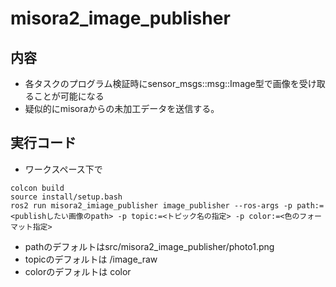 # misora2_image_publisher
## 内容
 - 各タスクのプログラム検証時にsensor_msgs::msg::Image型で画像を受け取ることが可能になる
 - 疑似的にmisoraからの未加工データを送信する。
## 実行コード
 - ワークスペース下で
~~~bash!
colcon build
source install/setup.bash
ros2 run misora2_imiage_publisher image_publisher --ros-args -p path:=<publishしたい画像のpath> -p topic:=<トピック名の指定> -p color:=<色のフォーマット指定>
~~~
 - pathのデフォルトはsrc/misora2_image_publisher/photo1.png
 - topicのデフォルトは /image_raw
 - colorのデフォルトは color
